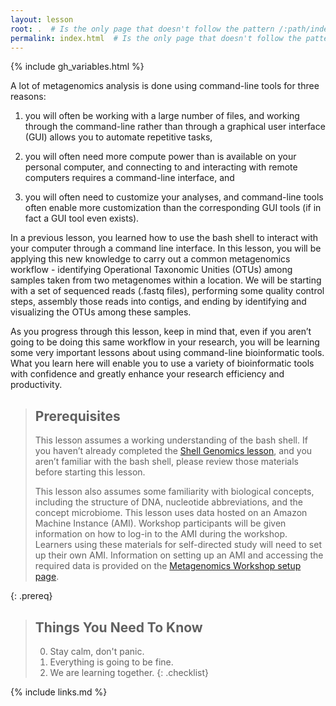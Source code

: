 ```yaml
---
layout: lesson
root: .  # Is the only page that doesn't follow the pattern /:path/index.html
permalink: index.html  # Is the only page that doesn't follow the pattern /:path/index.html
---
```


{% include gh_variables.html %}

A lot of metagenomics analysis is done using command-line tools for three reasons:  
  
1) you will often be working with a large number of files, and working through the 
command-line rather than through a graphical user interface (GUI) allows you to automate 
repetitive tasks,  

2) you will often need more compute power than is available on your personal computer, 
and connecting to and interacting with remote computers requires a command-line interface, and  
  
3) you will often need to customize your analyses, and command-line tools often enable more 
customization than the corresponding GUI tools (if in fact a GUI tool even exists).

In a previous lesson, you learned how to use the bash shell to interact with your computer 
through a command line interface. In this lesson, you will be applying this new knowledge to 
carry out a common metagenomics workflow - identifying Operational Taxonomic Unities (OTUs) 
among samples taken from two metagenomes within a location. We will be starting with a set 
of sequenced reads (.fastq files), performing some quality control steps, assembly those 
reads into contigs, and ending by identifying and visualizing the OTUs among these samples.

As you progress through this lesson, keep in mind that, even if you aren’t going to be doing 
this same workflow in your research, you will be learning some very important lessons about 
using command-line bioinformatic tools. What you learn here will enable you to use a variety 
of bioinformatic tools with confidence and greatly enhance your research efficiency and productivity.

> ## Prerequisites
>
> This lesson assumes a working understanding of the bash shell. If you haven’t already 
> completed the [Shell Genomics lesson](https://nselem.github.io/shell-metagenomics/), and you aren’t 
> familiar with the bash shell, please review those materials before starting this lesson.
>
> This lesson also assumes some familiarity with biological concepts, 
> including the structure of DNA, nucleotide abbreviations, and the 
> concept microbiome.
> This lesson uses data hosted on an Amazon Machine Instance (AMI). Workshop participants
> will be given information on how to log-in to the AMI during the workshop. Learners using 
> these materials for self-directed study will need to set up their own AMI. Information 
> on setting up an AMI and accessing the required data is provided on the 
> [Metagenomics Workshop setup page](http://carpentries-incubator.github.io/metagenomics/setup.html).
>
{: .prereq}

> ## Things You Need To Know
>
> 0.  Stay calm, don't panic.
> 1.  Everything is going to be fine.
> 2.  We are learning together.
{: .checklist}

{% include links.md %}
